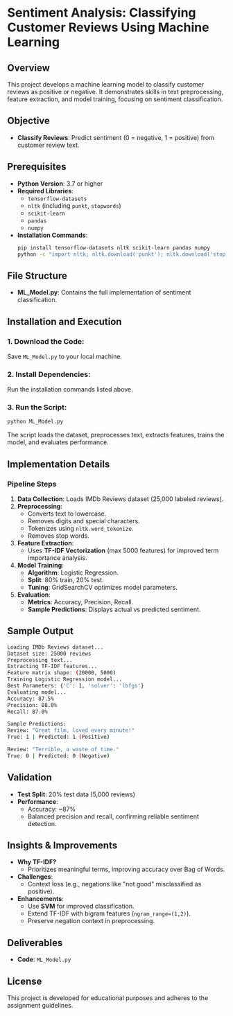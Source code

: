 # Sentiment Analysis: Classifying Customer Reviews Using Machine Learning

## Overview
This project develops a machine learning model to classify customer reviews as positive or negative. It demonstrates skills in text preprocessing, feature extraction, and model training, focusing on sentiment classification.

## Objective
- **Classify Reviews**: Predict sentiment (0 = negative, 1 = positive) from customer review text.

## Prerequisites
- **Python Version**: 3.7 or higher
- **Required Libraries**:
  - `tensorflow-datasets`
  - `nltk` (including `punkt`, `stopwords`)
  - `scikit-learn`
  - `pandas`
  - `numpy`
- **Installation Commands**:
  ```bash
  pip install tensorflow-datasets nltk scikit-learn pandas numpy
  python -c "import nltk; nltk.download('punkt'); nltk.download('stopwords')"
  ```

## File Structure
- **ML_Model.py**: Contains the full implementation of sentiment classification.

## Installation and Execution
### 1. Download the Code:
Save `ML_Model.py` to your local machine.

### 2. Install Dependencies:
Run the installation commands listed above.

### 3. Run the Script:
```bash
python ML_Model.py
```
The script loads the dataset, preprocesses text, extracts features, trains the model, and evaluates performance.

## Implementation Details
### Pipeline Steps
1. **Data Collection**: Loads IMDb Reviews dataset (25,000 labeled reviews).
2. **Preprocessing**:
   - Converts text to lowercase.
   - Removes digits and special characters.
   - Tokenizes using `nltk.word_tokenize`.
   - Removes stop words.
3. **Feature Extraction**:
   - Uses **TF-IDF Vectorization** (max 5000 features) for improved term importance analysis.
4. **Model Training**:
   - **Algorithm**: Logistic Regression.
   - **Split**: 80% train, 20% test.
   - **Tuning**: GridSearchCV optimizes model parameters.
5. **Evaluation**:
   - **Metrics**: Accuracy, Precision, Recall.
   - **Sample Predictions**: Displays actual vs predicted sentiment.

## Sample Output
```bash
Loading IMDb Reviews dataset...
Dataset size: 25000 reviews
Preprocessing text...
Extracting TF-IDF features...
Feature matrix shape: (20000, 5000)
Training Logistic Regression model...
Best Parameters: {'C': 1, 'solver': 'lbfgs'}
Evaluating model...
Accuracy: 87.5%
Precision: 88.0%
Recall: 87.0%

Sample Predictions:
Review: "Great film, loved every minute!"
True: 1 | Predicted: 1 (Positive)

Review: "Terrible, a waste of time."
True: 0 | Predicted: 0 (Negative)
```

## Validation
- **Test Split**: 20% test data (5,000 reviews)
- **Performance**:
  - Accuracy: ~87%
  - Balanced precision and recall, confirming reliable sentiment detection.

## Insights & Improvements
- **Why TF-IDF?**
  - Prioritizes meaningful terms, improving accuracy over Bag of Words.
- **Challenges**:
  - Context loss (e.g., negations like "not good" misclassified as positive).
- **Enhancements**:
  - Use **SVM** for improved classification.
  - Extend TF-IDF with bigram features (`ngram_range=(1,2)`).
  - Preserve negation context in preprocessing.

## Deliverables
- **Code**: `ML_Model.py`

## License
This project is developed for educational purposes and adheres to the assignment guidelines.
